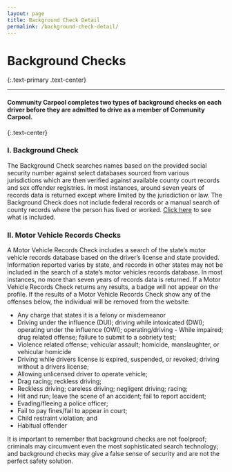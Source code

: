 ```yaml
---
layout: page
title: Background Check Detail
permalink: /background-check-detail/
---
```


# Background Checks
{:.text-primary .text-center}

---------------------

#### Community Carpool completes two types of background checks on each driver before they are admitted to drive as a member of Community Carpool.
{:.text-center}

### I. Background Check
The Background Check searches names based on the provided social security number against select databases sourced from various jurisdictions which are then verified against available county court records and sex offender registries. In most instances, around seven years of records data is returned except where limited by the jurisdiction or law. The Background Check does not include federal records or a manual search of county records where the person has lived or worked. [Click here](https://s3.amazonaws.com/empire-cdn/downloads/background-checks/TalentWise+Basic+Background+Check+Coverage.pdf) to see what is included.


### II. Motor Vehicle Records Checks
A Motor Vehicle Records Check includes a search of the state’s motor vehicle records database based on the driver’s license and state provided. Information reported varies by state, and records in other states may not be included in the search of a state’s motor vehicles records database. In most instances, no more than seven years of records data is returned. If a Motor Vehicle Records Check returns any results, a badge will not appear on the profile. If the results of a Motor Vehicle Records Check show any of the offenses below, the individual will be removed from the website:

- Any charge that states it is a felony or misdemeanor
- Driving under the influence (DUI); driving while intoxicated (DWI); operating under the influence (OWI); operating/driving - While impaired; drug related offense; failure to submit to a sobriety test;
- Violence related offense; vehicular assault; homicide, manslaughter, or vehicular homicide
- Driving while drivers license is expired, suspended, or revoked; driving without a drivers license;
- Allowing unlicensed driver to operate vehicle;
- Drag racing; reckless driving;
- Reckless driving; careless driving; negligent driving; racing;
- Hit and run; leave the scene of an accident; fail to report accident;
- Evading/fleeing a police officer;
- Fail to pay fines/fail to appear in court;
- Child restraint violation; and
- Habitual offender

 It is important to remember that background checks are not foolproof; criminals may circumvent even the most sophisticated search technology; and background checks may give a false sense of security and are not the perfect safety solution.
